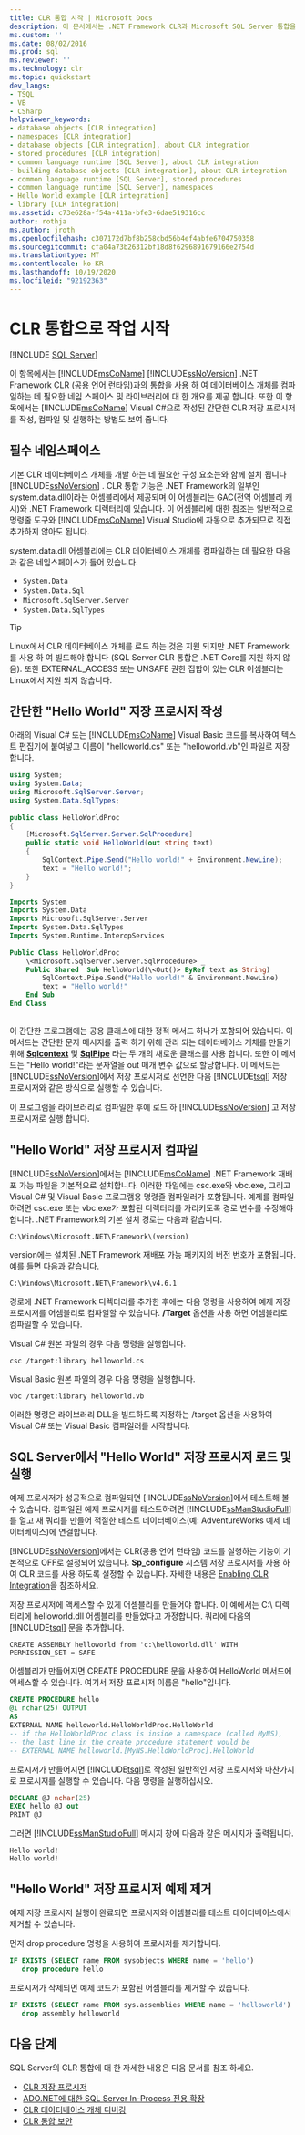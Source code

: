 ```yaml
---
title: CLR 통합 시작 | Microsoft Docs
description: 이 문서에서는 .NET Framework CLR과 Microsoft SQL Server 통합을 사용 하 여 데이터베이스 개체를 컴파일하는 데 필요한 네임 스페이스 및 라이브러리에 대해 설명 합니다.
ms.custom: ''
ms.date: 08/02/2016
ms.prod: sql
ms.reviewer: ''
ms.technology: clr
ms.topic: quickstart
dev_langs:
- TSQL
- VB
- CSharp
helpviewer_keywords:
- database objects [CLR integration]
- namespaces [CLR integration]
- database objects [CLR integration], about CLR integration
- stored procedures [CLR integration]
- common language runtime [SQL Server], about CLR integration
- building database objects [CLR integration], about CLR integration
- common language runtime [SQL Server], stored procedures
- common language runtime [SQL Server], namespaces
- Hello World example [CLR integration]
- library [CLR integration]
ms.assetid: c73e628a-f54a-411a-bfe3-6dae519316cc
author: rothja
ms.author: jroth
ms.openlocfilehash: c307172d7bf8b258cbd56b4ef4abfe6704750358
ms.sourcegitcommit: cfa04a73b26312bf18d8f6296891679166e2754d
ms.translationtype: MT
ms.contentlocale: ko-KR
ms.lasthandoff: 10/19/2020
ms.locfileid: "92192363"
---
```

# <a name="getting-started-with-clr-integration"></a>CLR 통합으로 작업 시작

[!INCLUDE [SQL Server](../../../includes/applies-to-version/sqlserver.md)]

이 항목에서는 [!INCLUDE[msCoName](../../../includes/msconame-md.md)] [!INCLUDE[ssNoVersion](../../../includes/ssnoversion-md.md)] .NET Framework CLR (공용 언어 런타임)과의 통합을 사용 하 여 데이터베이스 개체를 컴파일하는 데 필요한 네임 스페이스 및 라이브러리에 대 한 개요를 제공 합니다. 또한 이 항목에서는 [!INCLUDE[msCoName](../../../includes/msconame-md.md)] Visual C#으로 작성된 간단한 CLR 저장 프로시저를 작성, 컴파일 및 실행하는 방법도 보여 줍니다.  
  
## <a name="required-namespaces"></a>필수 네임스페이스  

기본 CLR 데이터베이스 개체를 개발 하는 데 필요한 구성 요소는와 함께 설치 됩니다 [!INCLUDE[ssNoVersion](../../../includes/ssnoversion-md.md)] . CLR 통합 기능은 .NET Framework의 일부인 system.data.dll이라는 어셈블리에서 제공되며 이 어셈블리는 GAC(전역 어셈블리 캐시)와 .NET Framework 디렉터리에 있습니다. 이 어셈블리에 대한 참조는 일반적으로 명령줄 도구와 [!INCLUDE[msCoName](../../../includes/msconame-md.md)] Visual Studio에 자동으로 추가되므로 직접 추가하지 않아도 됩니다.  
  
system.data.dll 어셈블리에는 CLR 데이터베이스 개체를 컴파일하는 데 필요한 다음과 같은 네임스페이스가 들어 있습니다.  
  
- `System.Data`  
- `System.Data.Sql`  
- `Microsoft.SqlServer.Server`  
- `System.Data.SqlTypes`  

> [!TIP]
> Linux에서 CLR 데이터베이스 개체를 로드 하는 것은 지원 되지만 .NET Framework를 사용 하 여 빌드해야 합니다 (SQL Server CLR 통합은 .NET Core를 지원 하지 않음). 또한 EXTERNAL_ACCESS 또는 UNSAFE 권한 집합이 있는 CLR 어셈블리는 Linux에서 지원 되지 않습니다.

## <a name="writing-a-simple-hello-world-stored-procedure"></a>간단한 "Hello World" 저장 프로시저 작성  

아래의 Visual C# 또는 [!INCLUDE[msCoName](../../../includes/msconame-md.md)] Visual Basic 코드를 복사하여 텍스트 편집기에 붙여넣고 이름이 "helloworld.cs" 또는 "helloworld.vb"인 파일로 저장합니다.  
  
```csharp  
using System;  
using System.Data;  
using Microsoft.SqlServer.Server;  
using System.Data.SqlTypes;  
  
public class HelloWorldProc  
{  
    [Microsoft.SqlServer.Server.SqlProcedure]  
    public static void HelloWorld(out string text)  
    {  
        SqlContext.Pipe.Send("Hello world!" + Environment.NewLine);  
        text = "Hello world!";  
    }  
}  
```  
  
```vb  
Imports System  
Imports System.Data  
Imports Microsoft.SqlServer.Server  
Imports System.Data.SqlTypes  
Imports System.Runtime.InteropServices  
  
Public Class HelloWorldProc  
    \<Microsoft.SqlServer.Server.SqlProcedure> _   
    Public Shared  Sub HelloWorld(\<Out()> ByRef text as String)  
        SqlContext.Pipe.Send("Hello world!" & Environment.NewLine)  
        text = "Hello world!"  
    End Sub  
End Class  
  
```  
  
이 간단한 프로그램에는 공용 클래스에 대한 정적 메서드 하나가 포함되어 있습니다. 이 메서드는 간단한 문자 메시지를 출력 하기 위해 관리 되는 데이터베이스 개체를 만들기 위해 **[Sqlcontext](/dotnet/api/microsoft.sqlserver.server.sqlcontext)** 및 **[SqlPipe](/dotnet/api/microsoft.sqlserver.server.sqlpipe)** 라는 두 개의 새로운 클래스를 사용 합니다. 또한 이 메서드는 "Hello world!"라는 문자열을 out 매개 변수 값으로 할당합니다. 이 메서드는 [!INCLUDE[ssNoVersion](../../../includes/ssnoversion-md.md)]에서 저장 프로시저로 선언한 다음 [!INCLUDE[tsql](../../../includes/tsql-md.md)] 저장 프로시저와 같은 방식으로 실행할 수 있습니다.  
  
이 프로그램을 라이브러리로 컴파일한 후에 로드 하 [!INCLUDE[ssNoVersion](../../../includes/ssnoversion-md.md)] 고 저장 프로시저로 실행 합니다.  
  
## <a name="compile-the-hello-world-stored-procedure"></a>"Hello World" 저장 프로시저 컴파일  

[!INCLUDE[ssNoVersion](../../../includes/ssnoversion-md.md)]에서는 [!INCLUDE[msCoName](../../../includes/msconame-md.md)] .NET Framework 재배포 가능 파일을 기본적으로 설치합니다. 이러한 파일에는 csc.exe와 vbc.exe, 그리고 Visual C# 및 Visual Basic 프로그램용 명령줄 컴파일러가 포함됩니다. 예제를 컴파일하려면 csc.exe 또는 vbc.exe가 포함된 디렉터리를 가리키도록 경로 변수를 수정해야 합니다. .NET Framework의 기본 설치 경로는 다음과 같습니다.  
  
`C:\Windows\Microsoft.NET\Framework\(version)`  
  
version에는 설치된 .NET Framework 재배포 가능 패키지의 버전 번호가 포함됩니다. 예를 들면 다음과 같습니다.  
  
`C:\Windows\Microsoft.NET\Framework\v4.6.1`

경로에 .NET Framework 디렉터리를 추가한 후에는 다음 명령을 사용하여 예제 저장 프로시저를 어셈블리로 컴파일할 수 있습니다. **/Target** 옵션을 사용 하면 어셈블리로 컴파일할 수 있습니다.  
  
Visual C# 원본 파일의 경우 다음 명령을 실행합니다.  
  
`csc /target:library helloworld.cs`  
  
 Visual Basic 원본 파일의 경우 다음 명령을 실행합니다.  
  
`vbc /target:library helloworld.vb`  
  
이러한 명령은 라이브러리 DLL을 빌드하도록 지정하는 /target 옵션을 사용하여 Visual C# 또는 Visual Basic 컴파일러를 시작합니다.  
  
## <a name="loading-and-running-the-hello-world-stored-procedure-in-sql-server"></a>SQL Server에서 "Hello World" 저장 프로시저 로드 및 실행  

예제 프로시저가 성공적으로 컴파일되면 [!INCLUDE[ssNoVersion](../../../includes/ssnoversion-md.md)]에서 테스트해 볼 수 있습니다. 컴파일된 예제 프로시저를 테스트하려면 [!INCLUDE[ssManStudioFull](../../../includes/ssmanstudiofull-md.md)]를 열고 새 쿼리를 만들어 적절한 테스트 데이터베이스(예: AdventureWorks 예제 데이터베이스)에 연결합니다.  
  
[!INCLUDE[ssNoVersion](../../../includes/ssnoversion-md.md)]에서는 CLR(공용 언어 런타임) 코드를 실행하는 기능이 기본적으로 OFF로 설정되어 있습니다. **Sp_configure** 시스템 저장 프로시저를 사용 하 여 CLR 코드를 사용 하도록 설정할 수 있습니다. 자세한 내용은 [Enabling CLR Integration](../../../relational-databases/clr-integration/clr-integration-enabling.md)을 참조하세요.  
  
저장 프로시저에 액세스할 수 있게 어셈블리를 만들어야 합니다. 이 예에서는 C:\ 디렉터리에 helloworld.dll 어셈블리를 만들었다고 가정합니다. 쿼리에 다음의 [!INCLUDE[tsql](../../../includes/tsql-md.md)] 문을 추가합니다.  
  
`CREATE ASSEMBLY helloworld from 'c:\helloworld.dll' WITH PERMISSION_SET = SAFE`  
  
어셈블리가 만들어지면 CREATE PROCEDURE 문을 사용하여 HelloWorld 메서드에 액세스할 수 있습니다. 여기서 저장 프로시저 이름은 "hello"입니다.  
  
```sql
CREATE PROCEDURE hello  
@i nchar(25) OUTPUT  
AS  
EXTERNAL NAME helloworld.HelloWorldProc.HelloWorld  
-- if the HelloWorldProc class is inside a namespace (called MyNS),  
-- the last line in the create procedure statement would be  
-- EXTERNAL NAME helloworld.[MyNS.HelloWorldProc].HelloWorld  
```  
  
프로시저가 만들어지면 [!INCLUDE[tsql](../../../includes/tsql-md.md)]로 작성된 일반적인 저장 프로시저와 마찬가지로 프로시저를 실행할 수 있습니다. 다음 명령을 실행하십시오.  
  
```sql
DECLARE @J nchar(25)  
EXEC hello @J out  
PRINT @J  
```  
  
그러면 [!INCLUDE[ssManStudioFull](../../../includes/ssmanstudiofull-md.md)] 메시지 창에 다음과 같은 메시지가 출력됩니다.  
  
```
Hello world!  
Hello world!  
```  
  
## <a name="removing-the-hello-world-stored-procedure-sample"></a>"Hello World" 저장 프로시저 예제 제거  

예제 저장 프로시저 실행이 완료되면 프로시저와 어셈블리를 테스트 데이터베이스에서 제거할 수 있습니다.  
  
먼저 drop procedure 명령을 사용하여 프로시저를 제거합니다.  
  
```sql
IF EXISTS (SELECT name FROM sysobjects WHERE name = 'hello')  
   drop procedure hello  
```  
  
프로시저가 삭제되면 예제 코드가 포함된 어셈블리를 제거할 수 있습니다.  
  
```sql
IF EXISTS (SELECT name FROM sys.assemblies WHERE name = 'helloworld')  
   drop assembly helloworld  
```  
  
## <a name="next-steps"></a>다음 단계

SQL Server의 CLR 통합에 대 한 자세한 내용은 다음 문서를 참조 하세요.

- [CLR 저장 프로시저](/dotnet/framework/data/adonet/sql/clr-stored-procedures)
- [ADO.NET에 대한 SQL Server In-Process 전용 확장](../../../relational-databases/clr-integration-data-access-in-process-ado-net/sql-server-in-process-specific-extensions-to-ado-net.md)
- [CLR 데이터베이스 개체 디버깅](../../../relational-databases/clr-integration/debugging-clr-database-objects.md)
- [CLR 통합 보안](../../../relational-databases/clr-integration/security/clr-integration-security.md)